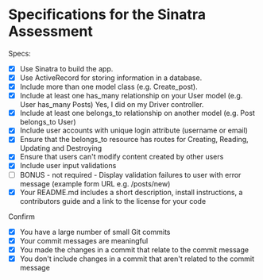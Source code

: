 # Specifications for the Sinatra Assessment

Specs:
- [x] Use Sinatra to build the app. 
- [x] Use ActiveRecord for storing information in a database. 
- [x] Include more than one model class (e.g. Create_post).
- [x] Include at least one has_many relationship on your User model (e.g. User has_many Posts)
    Yes, I did on my Driver controller.
- [x] Include at least one belongs_to relationship on another model (e.g. Post belongs_to User)
- [x] Include user accounts with unique login attribute (username or email)
- [x] Ensure that the belongs_to resource has routes for Creating, Reading, Updating and Destroying
- [x] Ensure that users can't modify content created by other users
- [x] Include user input validations
- [ ] BONUS - not required - Display validation failures to user with error message (example form URL e.g. /posts/new)
- [x] Your README.md includes a short description, install instructions, a contributors guide and a link to the license for your code

Confirm
- [x] You have a large number of small Git commits
- [x] Your commit messages are meaningful
- [x] You made the changes in a commit that relate to the commit message
- [x] You don't include changes in a commit that aren't related to the commit message